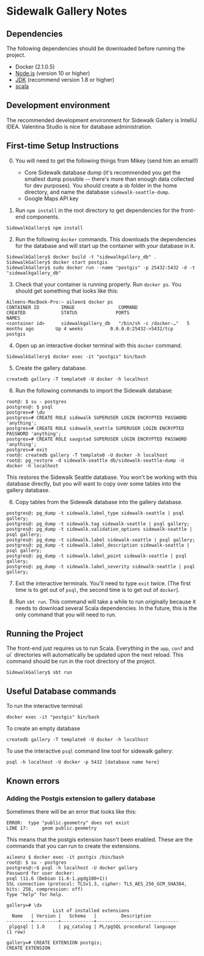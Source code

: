 # Sidewalk Gallery Notes
## Dependencies
The following dependencies should be downloaded before running the project.
* Docker (2.1.0.5)
* [Node.js](https://nodejs.org/) (version 10 or higher)
* [JDK](http://www.oracle.com/technetwork/java/javase/downloads/index.html)
  (recommend version 1.8 or higher)
* [scala](https://www.scala-lang.org/download/)

## Development environment
The recommended development environment for Sidewalk Gallery is IntelliJ IDEA.
Valentina Studio is nice for database administration.

## First-time Setup Instructions
0. You will need to get the following things from Mikey (send him an email!)
    * Core Sidewalk database dump (it's recommended you get the smallest dump
      possible -- there's more than enough data collected for dev purposes).
      You should create a `db` folder in the home directory, and name the
      database `sidewalk-seattle-dump`.
    * Google Maps API key

1. Run `npm install` in the root directory to get dependencies for the front-end
   components.
```
SidewalkGallery$ npm install
```

2. Run the following `docker` commands. This downloads the dependencies for the
   database and will start up the container with your database in it.

```
SidewalkGallery$ docker build -t "sidewalkgallery_db" .
SidewalkGallery$ docker start postgis
SidewalkGallery$ sudo docker run --name "postgis" -p 25432:5432 -d -t "sidewalkgallery_db"
```

3. Check that your container is running properly. Run `docker ps`. You should
   get something that looks like this:

```
Aileens-MacBook-Pro:~ aileen$ docker ps
CONTAINER ID        IMAGE                COMMAND                  CREATED             STATUS              PORTS                     NAMES
<container id>      sidewalkgallery_db   "/bin/sh -c /docker-…"   5 months ago        Up 4 weeks          0.0.0.0:25432->5432/tcp   postgis
```

4. Open up an interactive docker terminal with this `docker` command.
```
SidewalkGallery$ docker exec -it "postgis" bin/bash
```

5. Create the gallery database.
```
createdb gallery -T template0 -U docker -h localhost

```

6. Run the following commands to import the Sidewalk database:
```
root@: $ su - postgres
postgres@: $ psql
postgres=# \du
postgres=# CREATE ROLE sidewalk SUPERUSER LOGIN ENCRYPTED PASSWORD 'anything';
postgres=# CREATE ROLE sidewalk_seattle SUPERUSER LOGIN ENCRYPTED PASSWORD 'anything';
postgres=# CREATE ROLE saugstad SUPERUSER LOGIN ENCRYPTED PASSWORD 'anything';
postgres=# exit
root@: createdb gallery -T template0 -U docker -h localhost
root@: pg_restore -d sidewalk-seattle db/sidewalk-seattle-dump -U docker -h localhost
```

This restores the Sidewalk Seattle database. You won't be working with this
database directly, but you will want to copy over some tables into the gallery
database.

6. Copy tables from the Sidewalk database into the gallery database.
```
postgres@: pg_dump -t sidewalk.label_type sidewalk-seattle | psql gallery;
postgres@: pg_dump -t sidewalk.tag sidewalk-seattle | psql gallery;
postgres@: pg_dump -t sidewalk.validation_options sidewalk-seattle | psql gallery;
postgres@: pg_dump -t sidewalk.label sidewalk-seattle | psql gallery;
postgres@: pg_dump -t sidewalk.label_description sidewalk-seattle | psql gallery;
postgres@: pg_dump -t sidewalk.label_point sidewalk-seattle | psql gallery;
postgres@: pg_dump -t sidewalk.label_severity sidewalk-seattle | psql gallery;
```

7. Exit the interactive terminals. You'll need to type `exit` twice. (The first
   time is to get out of `psql`, the second time is to get out of `docker`).

8. Run `sbt run`. This command will take a while to run originally because it
   needs to download several Scala dependencies. In the future, this is the only
   command that you will need to run.

## Running the Project
The front-end just requires us to run Scala. Everything in the `app`, `conf` and 
ui` directories will automatically be updated upon the next reload. This command
should be run in the root directory of the project.

```
SidewalkGallery$ sbt run
```

## Useful Database commands

To run the interactive terminal:
```
docker exec -it "postgis" bin/bash
```

To create an empty database
```
createdb gallery -T template0 -U docker -h localhost
```

To use the interactive `psql` command line tool for sidewalk gallery:
```
psql -h localhost -U docker -p 5432 [database name here]
```

## Known errors

###  Adding the Postgis extension to gallery database
Sometimes there will be an error that looks like this:
```
ERROR:  type "public.geometry" does not exist
LINE 17:     geom public.geometry
```

This means that the postgis extension hasn't been enabled. These are the 
commands that you can run to create the extensions.

```
aileenz $ docker exec -it postgis /bin/bash
root@: $ su - postgres
postgres@:~$ psql -h localhost -U docker gallery         
Password for user docker: 
psql (11.6 (Debian 11.6-1.pgdg100+1))
SSL connection (protocol: TLSv1.3, cipher: TLS_AES_256_GCM_SHA384, bits: 256, compression: off)
Type "help" for help.

gallery=# \dx
                 List of installed extensions
  Name   | Version |   Schema   |         Description          
---------+---------+------------+------------------------------
 plpgsql | 1.0     | pg_catalog | PL/pgSQL procedural language
(1 row)

gallery=# CREATE EXTENSION postgis; 
CREATE EXTENSION
```

